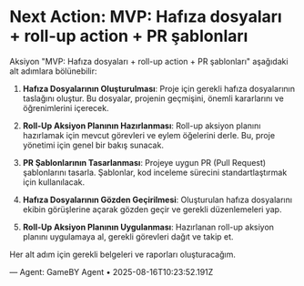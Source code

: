 # Next Action: MVP: Hafıza dosyaları + roll-up action + PR şablonları

Aksiyon "MVP: Hafıza dosyaları + roll-up action + PR şablonları" aşağıdaki alt adımlara bölünebilir:

1. **Hafıza Dosyalarının Oluşturulması**: Proje için gerekli hafıza dosyalarının taslağını oluştur. Bu dosyalar, projenin geçmişini, önemli kararlarını ve öğrenimlerini içerecek.

2. **Roll-Up Aksiyon Planının Hazırlanması**: Roll-up aksiyon planını hazırlamak için mevcut görevleri ve eylem öğelerini derle. Bu, proje yönetimi için genel bir bakış sunacak.

3. **PR Şablonlarının Tasarlanması**: Projeye uygun PR (Pull Request) şablonlarını tasarla. Şablonlar, kod inceleme sürecini standartlaştırmak için kullanılacak.

4. **Hafıza Dosyalarının Gözden Geçirilmesi**: Oluşturulan hafıza dosyalarını ekibin görüşlerine açarak gözden geçir ve gerekli düzenlemeleri yap.

5. **Roll-Up Aksiyon Planının Uygulanması**: Hazırlanan roll-up aksiyon planını uygulamaya al, gerekli görevleri dağıt ve takip et. 

Her alt adım için gerekli belgeleri ve raporları oluşturacağım.

— Agent: GameBY Agent • 2025-08-16T10:23:52.191Z
